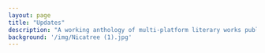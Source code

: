 ```yaml
---
layout: page
title: "Updates"
description: "A working anthology of multi-platform literary works published by Nicaraguans in 2018-2019, largely in response to post-Sandinista protests and related political activism"
background: '/img/Nicatree (1).jpg'
---
```

